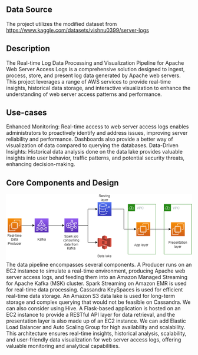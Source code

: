 ## Data Source
The project utilizes the modified dataset from https://www.kaggle.com/datasets/vishnu0399/server-logs

## Description
The Real-time Log Data Processing and Visualization Pipeline for Apache Web Server Access Logs is a comprehensive solution designed to ingest, process, store, and present log data generated by Apache web servers. This project leverages a range of AWS services to provide real-time insights, historical data storage, and interactive visualization to enhance the understanding of web server access patterns and performance.

## Use-cases
Enhanced Monitoring: Real-time access to web server access logs enables administrators to proactively identify and address issues, improving server reliability and performance. Dashboards also provide a better way of visualization of data compared to querying the databases.
Data-Driven Insights: Historical data analysis done on the data lake provides valuable insights into user behavior, traffic patterns, and potential security threats, enhancing decision-making.


## Core Components and Design
<img src="/img/app_design.png">
The data pipeline encompasses several components. A Producer runs on an EC2 instance to simulate a real-time environment, producing Apache web server access logs, and feeding them into an Amazon Managed Streaming for Apache Kafka (MSK) cluster. Spark Streaming on Amazon EMR is used for real-time data processing. Cassandra KeySpaces is used for efficient real-time data storage. An Amazon S3 data lake is used for long-term storage and complex querying that would not be feasible on Cassandra. We can also consider using Hive. A Flask-based application is hosted on an EC2 instance to provide a RESTful API layer for data retrieval, and the presentation layer is also made up of an EC2 instance. We can add Elastic Load Balancer and Auto Scaling Group for high availability and scalability. This architecture ensures real-time insights, historical analysis, scalability, and user-friendly data visualization for web server access logs, offering valuable monitoring and analytical capabilities.
